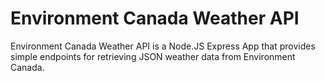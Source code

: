 # Environment Canada Weather API
Environment Canada Weather API is a Node.JS Express App that provides simple endpoints for retrieving JSON weather data
from Environment Canada.